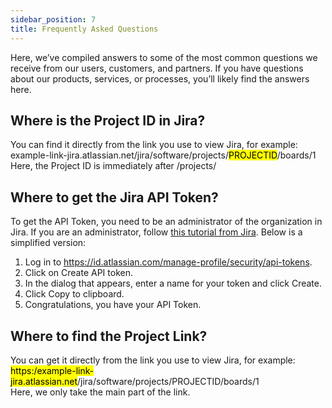 ```yaml
---
sidebar_position: 7
title: Frequently Asked Questions
---
```


Here, we’ve compiled answers to some of the most common questions we receive from our users, customers, and partners. If you have questions about our products, services, or processes, you’ll likely find the answers here.

## Where is the Project ID in Jira?
You can find it directly from the link you use to view Jira, for example:  
example-link-jira.atlassian.net/jira/software/projects/<mark>PROJECTID</mark>/boards/1  
Here, the Project ID is immediately after /projects/

## Where to get the Jira API Token?
To get the API Token, you need to be an administrator of the organization in Jira. If you are an administrator, follow [this tutorial from Jira](https://support.atlassian.com/atlassian-account/docs/manage-api-tokens-for-your-atlassian-account/). Below is a simplified version:

1. Log in to https://id.atlassian.com/manage-profile/security/api-tokens.
2. Click on Create API token.
3. In the dialog that appears, enter a name for your token and click Create.
4. Click Copy to clipboard.
5. Congratulations, you have your API Token.

## Where to find the Project Link?
You can get it directly from the link you use to view Jira, for example:  
<mark>https:/example-link-jira.atlassian.net</mark>/jira/software/projects/PROJECTID/boards/1  
Here, we only take the main part of the link.
